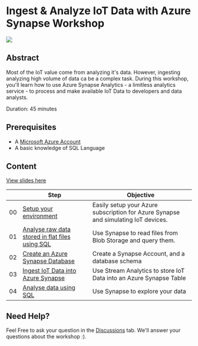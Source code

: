# Ingest & Analyze IoT Data with Azure Synapse Workshop

![](https://files.speakerdeck.com/presentations/d534783ab6fa4ec2b02d96943a0fce64/slide_0.jpg?16883218)

## Abstract

Most of the IoT value come from analyzing it's data. However, ingesting analyzing high volume of data ca be a complex task. During this workshop, you'll learn how to use Azure Synapse Analytics - a limitless analytics service - to process and make available IoT Data to developers and data analysts.

Duration: 45 minutes

## Prerequisites

- A [Microsoft Azure Account](https://azure.microsoft.com/free/?wt.mc_id=startup-11038-chmaneu)
- A basic knowledge of SQL Language

## Content

[View slides here](https://speakerdeck.com/cmaneu/azure-synapse-and-iot-workshop)

|  | Step | Objective | 
|--|--|--|
| 00 | [Setup your environment](0-setup-environment/index.md) | Easily setup your Azure subscription for Azure Synapse and simulating IoT devices. |
| 01 | [Analyse raw data stored in flat files using SQL](1-analyze-raw-data/index.md) | Use Synapse to read files from Blob Storage and query them.
| 02| [Create an Azure Synapse Database](2-create-synapse-db/index.md) | Create a Synapse Account, and a database schema |
| 03 | [Ingest IoT Data into Azure Synapse](3-ingest-iot-data/index.md) | Use Stream Analytics to store IoT Data into an Azure Synapse Table
| 04 | [Analyse data using SQL](4-analyse-data/index.md) | Use Synapse to explore your data

## Need Help?

Feel Free to ask your question in the [Discussions](https://github.com/cmaneu/azure-iot-synapse-workshop/discussions) tab. We'll answer your questions about the workshop :).

